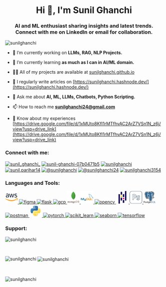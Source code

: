 <h1 align="center">Hi 👋, I'm Sunil Ghanchi</h1>
<h3 align="center">AI and ML enthusiast sharing insights and latest trends. Connect with me on LinkedIn or email for collaboration.</h3>

<p align="left"> <img src="https://komarev.com/ghpvc/?username=sunilghanchi&label=Profile%20views&color=0e75b6&style=flat" alt="sunilghanchi" /> </p>

- 🔭 I’m currently working on **LLMs, RAG, NLP Projects.**

- 🌱 I’m currently learning **as much as I can in AI/ML domain.**

- 👨‍💻 All of my projects are available at [sunilghanchi.github.io](sunilghanchi.github.io)

- 📝 I regularly write articles on [https://sunilghanchi.hashnode.dev/](https://sunilghanchi.hashnode.dev/)

- 💬 Ask me about **AI, ML, LLMs, Chatbots, Python Scripting.**

- 📫 How to reach me **sunilghanchi24@gmail.com**

- 📄 Know about my experiences [https://drive.google.com/file/d/1xMUto8KfI1rMTfhvAC2ArZ7VSn1N_z6j/view?usp=drive_link](https://drive.google.com/file/d/1xMUto8KfI1rMTfhvAC2ArZ7VSn1N_z6j/view?usp=drive_link)

<h3 align="left">Connect with me:</h3>
<p align="left">
<a href="https://twitter.com/sunil_ghanchi_" target="blank"><img align="center" src="https://raw.githubusercontent.com/rahuldkjain/github-profile-readme-generator/master/src/images/icons/Social/twitter.svg" alt="sunil_ghanchi_" height="30" width="40" /></a>
<a href="https://linkedin.com/in/sunil-ghanchi" target="blank"><img align="center" src="https://raw.githubusercontent.com/rahuldkjain/github-profile-readme-generator/master/src/images/icons/Social/linked-in-alt.svg" alt="sunil-ghanchi-07b0471b5" height="30" width="40" /></a>
<a href="https://kaggle.com/sunilghanchi" target="blank"><img align="center" src="https://raw.githubusercontent.com/rahuldkjain/github-profile-readme-generator/master/src/images/icons/Social/kaggle.svg" alt="sunilghanchi" height="30" width="40" /></a>
<a href="https://instagram.com/sunil.parihar14" target="blank"><img align="center" src="https://raw.githubusercontent.com/rahuldkjain/github-profile-readme-generator/master/src/images/icons/Social/instagram.svg" alt="sunil.parihar14" height="30" width="40" /></a>
<a href="https://hashnode.com/@sunilghanchi" target="blank"><img align="center" src="https://raw.githubusercontent.com/rahuldkjain/github-profile-readme-generator/master/src/images/icons/Social/hashnode.svg" alt="@sunilghanchi" height="30" width="40" /></a>
<a href="https://medium.com/@sunilghanchi24" target="blank"><img align="center" src="https://raw.githubusercontent.com/rahuldkjain/github-profile-readme-generator/master/src/images/icons/Social/medium.svg" alt="@sunilghanchi24" height="30" width="40" /></a>
<a href="https://www.youtube.com/c/sunilghanchi3154" target="blank"><img align="center" src="https://raw.githubusercontent.com/rahuldkjain/github-profile-readme-generator/master/src/images/icons/Social/youtube.svg" alt="sunilghanchi3154" height="30" width="40" /></a>
</p>

<h3 align="left">Languages and Tools:</h3>
<p align="left"> 
<a href="https://aws.amazon.com" target="_blank" rel="noreferrer"> <img src="https://raw.githubusercontent.com/devicons/devicon/master/icons/amazonwebservices/amazonwebservices-original-wordmark.svg" alt="aws" width="40" height="40"/> </a> 
<a href="https://www.figma.com/" target="_blank" rel="noreferrer"> <img src="https://www.vectorlogo.zone/logos/figma/figma-icon.svg" alt="figma" width="40" height="40"/> </a> 
<a href="https://flask.palletsprojects.com/" target="_blank" rel="noreferrer"> <img src="https://www.vectorlogo.zone/logos/pocoo_flask/pocoo_flask-icon.svg" alt="flask" width="40" height="40"/> </a> 
<a href="https://cloud.google.com" target="_blank" rel="noreferrer"> <img src="https://www.vectorlogo.zone/logos/google_cloud/google_cloud-icon.svg" alt="gcp" width="40" height="40"/> </a> 
<a href="https://www.mongodb.com/" target="_blank" rel="noreferrer"> <img src="https://raw.githubusercontent.com/devicons/devicon/master/icons/mongodb/mongodb-original-wordmark.svg" alt="mongodb" width="40" height="40"/> </a> 
<a href="https://www.mysql.com/" target="_blank" rel="noreferrer"> <img src="https://raw.githubusercontent.com/devicons/devicon/master/icons/mysql/mysql-original-wordmark.svg" alt="mysql" width="40" height="40"/> </a> 
<a href="https://opencv.org/" target="_blank" rel="noreferrer"> <img src="https://www.vectorlogo.zone/logos/opencv/opencv-icon.svg" alt="opencv" width="40" height="40"/> </a> 
<a href="https://pandas.pydata.org/" target="_blank" rel="noreferrer"> <img src="https://raw.githubusercontent.com/devicons/devicon/2ae2a900d2f041da66e950e4d48052658d850630/icons/pandas/pandas-original.svg" alt="pandas" width="40" height="40"/> </a> 
<a href="https://www.photoshop.com/en" target="_blank" rel="noreferrer"> <img src="https://raw.githubusercontent.com/devicons/devicon/master/icons/photoshop/photoshop-line.svg" alt="photoshop" width="40" height="40"/> </a> 
<a href="https://www.postgresql.org" target="_blank" rel="noreferrer"> <img src="https://raw.githubusercontent.com/devicons/devicon/master/icons/postgresql/postgresql-original-wordmark.svg" alt="postgresql" width="40" height="40"/> </a> 
<a href="https://postman.com" target="_blank" rel="noreferrer"> <img src="https://www.vectorlogo.zone/logos/getpostman/getpostman-icon.svg" alt="postman" width="40" height="40"/> </a> 
<a href="https://www.python.org" target="_blank" rel="noreferrer"> <img src="https://raw.githubusercontent.com/devicons/devicon/master/icons/python/python-original.svg" alt="python" width="40" height="40"/> </a> 
<a href="https://pytorch.org/" target="_blank" rel="noreferrer"> <img src="https://www.vectorlogo.zone/logos/pytorch/pytorch-icon.svg" alt="pytorch" width="40" height="40"/> </a> 
<a href="https://scikit-learn.org/" target="_blank" rel="noreferrer"> <img src="https://upload.wikimedia.org/wikipedia/commons/0/05/Scikit_learn_logo_small.svg" alt="scikit_learn" width="40" height="40"/> </a> 
<a href="https://seaborn.pydata.org/" target="_blank" rel="noreferrer"> <img src="https://seaborn.pydata.org/_images/logo-mark-lightbg.svg" alt="seaborn" width="40" height="40"/> </a> 
<a href="https://www.tensorflow.org" target="_blank" rel="noreferrer"> <img src="https://www.vectorlogo.zone/logos/tensorflow/tensorflow-icon.svg" alt="tensorflow" width="40" height="40"/> </a> </p>

<h3 align="left">Support:</h3>
<p><a href="https://www.buymeacoffee.com/sunilghanchi"> <img align="left" src="https://cdn.buymeacoffee.com/buttons/v2/default-yellow.png" height="50" width="210" alt="sunilghanchi" /></a></p><br><be>

<br><p><img align="left" src="https://github-readme-stats.vercel.app/api/top-langs?username=sunilghanchi&show_icons=true&locale=en&layout=compact" alt="sunilghanchi" /></p>

<p>&nbsp;<img align="center" src="https://github-readme-stats.vercel.app/api?username=sunilghanchi&show_icons=true&locale=en" alt="sunilghanchi" /></p><br>

<p><img align="center" src="https://github-readme-streak-stats.herokuapp.com/?user=sunilghanchi&" alt="sunilghanchi" /></p><br>
